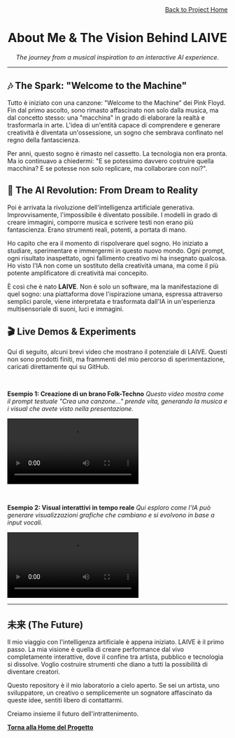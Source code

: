 <div align="right">
  <a href="README.md">Back to Project Home</a>
</div>

<div align="center">
  <h1>About Me & The Vision Behind LAIVE</h1>
  <p><em>The journey from a musical inspiration to an interactive AI experience.</em></p>
</div>

---

## 🎶 The Spark: "Welcome to the Machine"

Tutto è iniziato con una canzone: "Welcome to the Machine" dei Pink Floyd. Fin dal primo ascolto, sono rimasto affascinato non solo dalla musica, ma dal concetto stesso: una "macchina" in grado di elaborare la realtà e trasformarla in arte. L'idea di un'entità capace di comprendere e generare creatività è diventata un'ossessione, un sogno che sembrava confinato nel regno della fantascienza.

Per anni, questo sogno è rimasto nel cassetto. La tecnologia non era pronta. Ma io continuavo a chiedermi: "E se potessimo davvero costruire quella macchina? E se potesse non solo replicare, ma collaborare con noi?".

## 🤖 The AI Revolution: From Dream to Reality

Poi è arrivata la rivoluzione dell'intelligenza artificiale generativa. Improvvisamente, l'impossibile è diventato possibile. I modelli in grado di creare immagini, comporre musica e scrivere testi non erano più fantascienza. Erano strumenti reali, potenti, a portata di mano.

Ho capito che era il momento di rispolverare quel sogno. Ho iniziato a studiare, sperimentare e immergermi in questo nuovo mondo. Ogni prompt, ogni risultato inaspettato, ogni fallimento creativo mi ha insegnato qualcosa. Ho visto l'IA non come un sostituto della creatività umana, ma come il più potente amplificatore di creatività mai concepito.

È così che è nato **LAIVE**. Non è solo un software, ma la manifestazione di quel sogno: una piattaforma dove l'ispirazione umana, espressa attraverso semplici parole, viene interpretata e trasformata dall'IA in un'esperienza multisensoriale di suoni, luci e immagini.

## 🎬 Live Demos & Experiments

Qui di seguito, alcuni brevi video che mostrano il potenziale di LAIVE. Questi non sono prodotti finiti, ma frammenti del mio percorso di sperimentazione, caricati direttamente qui su GitHub.

<br>

**Esempio 1: Creazione di un brano Folk-Techno**
*Questo video mostra come il prompt testuale "Crea una canzone..." prende vita, generando la musica e i visual che avete visto nella presentazione.*

![Demo Video 1: Folk-Techno Song Creation](URL_DEL_TUO_VIDEO_1.mp4)

<br>

**Esempio 2: Visual interattivi in tempo reale**
*Qui esploro come l'IA può generare visualizzazioni grafiche che cambiano e si evolvono in base a input vocali.*

![Demo Video 2: Real-time Interactive Visuals](URL_DEL_TUO_VIDEO_2.mp4)

---

## 未来 (The Future)

Il mio viaggio con l'intelligenza artificiale è appena iniziato. LAIVE è il primo passo. La mia visione è quella di creare performance dal vivo completamente interattive, dove il confine tra artista, pubblico e tecnologia si dissolve. Voglio costruire strumenti che diano a tutti la possibilità di diventare creatori.

Questo repository è il mio laboratorio a cielo aperto. Se sei un artista, uno sviluppatore, un creativo o semplicemente un sognatore affascinato da queste idee, sentiti libero di contattarmi.

Creiamo insieme il futuro dell'intrattenimento.

**[Torna alla Home del Progetto](README.md)**

